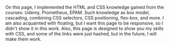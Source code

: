 On this page, I implemented the HTML and CSS knowledge gained from the courses: Udemy, Prometheus, EPAM. Such knowledge as box model, cascading, combining CSS selectors, CSS positioning, flex-box, and more. I am also acquainted with floating, but I want this page to be responsive, so I didn't show it in this work. Also, this page is designed to show you my skills with CSS, and some of the links were just hashed, but in the future, I will make them work.
